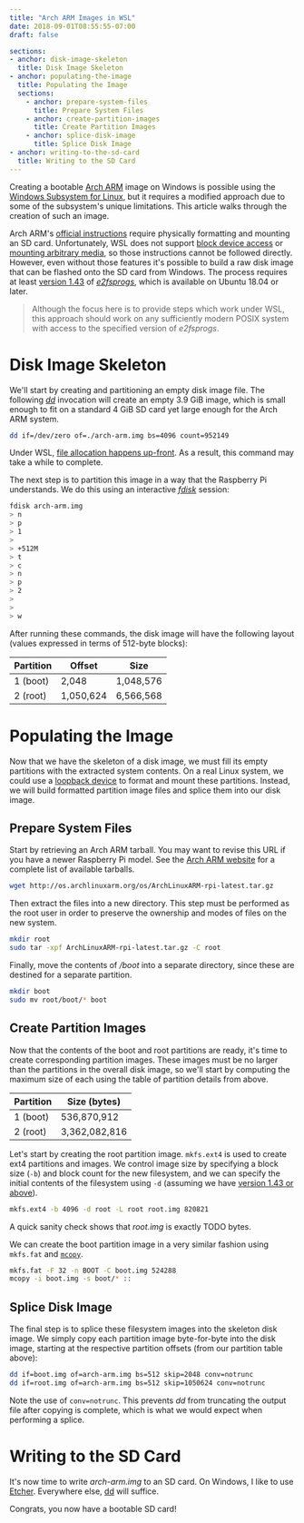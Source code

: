 ```yaml
---
title: "Arch ARM Images in WSL"
date: 2018-09-01T08:55:55-07:00
draft: false

sections:
- anchor: disk-image-skeleton
  title: Disk Image Skeleton
- anchor: populating-the-image
  title: Populating the Image
  sections:
    - anchor: prepare-system-files
      title: Prepare System Files
    - anchor: create-partition-images
      title: Create Partition Images
    - anchor: splice-disk-image
      title: Splice Disk Image
- anchor: writing-to-the-sd-card
  title: Writing to the SD Card
---
```


Creating a bootable [Arch ARM][arch-arm] image on Windows is possible using the
[Windows Subsystem for Linux][wsl], but it requires a modified approach due to some of the
subsystem's unique limitations. This article walks through the creation of such an image.
<!--more-->

Arch ARM's [official instructions][arch-arm-install] require physically formatting and mounting an
SD card. Unfortunately, WSL does not support [block device access][wsl-no-block] or
[mounting arbitrary media][wsl-no-mount], so those instructions cannot be followed directly.
However, even without those features it's possible to build a raw disk image that can be flashed
onto the SD card from Windows. The process requires at least [version 1.43][e2p-1.43] of
[_e2fsprogs_][e2p], which is available on Ubuntu 18.04 or later.

> Although the focus here is to provide steps which work under WSL, this approach should work on any
> sufficiently modern POSIX system with access to the specified version of _e2fsprogs_.

[arch-arm]: https://archlinuxarm.org/
[arch-arm-install]: https://archlinuxarm.org/platforms/armv6/raspberry-pi
[wsl]: https://docs.microsoft.com/en-us/windows/wsl/about
[wsl-no-mount]: https://github.com/Microsoft/WSL/issues/131
[wsl-no-block]: https://github.com/Microsoft/WSL/issues/689
[e2p]: http://e2fsprogs.sourceforge.net/
[e2p-1.43]: http://e2fsprogs.sourceforge.net/e2fsprogs-release.html#1.43

# Disk Image Skeleton

We'll start by creating and partitioning an empty disk image file. The following [_dd_][dd]
invocation will create an empty 3.9 GiB image, which is small enough to fit on a standard 4 GiB SD
card yet large enough for the Arch ARM system.

```bash
dd if=/dev/zero of=./arch-arm.img bs=4096 count=952149
```

Under WSL, [file allocation happens up-front][wsl-file-alloc]. As a result, this command may take a
while to complete.

The next step is to partition this image in a way that the Raspberry Pi understands. We do this
using an interactive [_fdisk_][fdisk] session:

```bash
fdisk arch-arm.img
> n
> p
> 1
>
> +512M
> t
> c
> n
> p
> 2
>
>
> w
```

After running these commands, the disk image will have the following layout (values expressed in
terms of 512-byte blocks):

Partition | Offset    | Size
----------|-----------|----------
1 (boot)  | 2,048     | 1,048,576
2 (root)  | 1,050,624 | 6,566,568

[dd]: https://wiki.archlinux.org/index.php/Dd
[fdisk]: https://linux.die.net/man/8/fdisk
[wsl-file-alloc]: https://github.com/Microsoft/WSL/issues/2626

# Populating the Image

Now that we have the skeleton of a disk image, we must fill its empty partitions with the extracted
system contents. On a real Linux system, we could use a [loopback device][loopback] to format and
mount these partitions. Instead, we will build formatted partition image files and splice them into
our disk image.

[loopback]: https://linux.die.net/man/8/losetup

## Prepare System Files

Start by retrieving an Arch ARM tarball. You may want to revise this URL if you have a newer
Raspberry Pi model. See the [Arch ARM website][arch-arm] for a complete list of available tarballs.

```bash
wget http://os.archlinuxarm.org/os/ArchLinuxARM-rpi-latest.tar.gz
```

Then extract the files into a new directory. This step must be performed as the root user in order
to preserve the ownership and modes of files on the new system.

```bash
mkdir root
sudo tar -xpf ArchLinuxARM-rpi-latest.tar.gz -C root
```

Finally, move the contents of _/boot_ into a separate directory, since these are destined for a
separate partition.

```bash
mkdir boot
sudo mv root/boot/* boot
```

## Create Partition Images

Now that the contents of the boot and root partitions are ready, it's time to create corresponding
partition images. These images must be no larger than the partitions in the overall disk image,
so we'll start by computing the maximum size of each using the table of partition details from
above.

Partition | Size (bytes)
----------|--------------
1 (boot)  | 536,870,912
2 (root)  | 3,362,082,816

Let's start by creating the root partition image. `mkfs.ext4` is used to create ext4 partitions and
images. We control image size by specifying a block size (`-b`) and block count for the new
filesystem, and we can specify the initial contents of the filesystem using `-d` (assuming we have
[version 1.43 or above][e2p-1.43]).

```bash
mkfs.ext4 -b 4096 -d root -L root root.img 820821
```

A quick sanity check shows that _root.img_ is exactly TODO bytes.

We can create the boot partition image in a very similar fashion using `mkfs.fat` and
[`mcopy`][mcopy].

```bash
mkfs.fat -F 32 -n BOOT -C boot.img 524288
mcopy -i boot.img -s boot/* ::
```

[mcopy]: https://www.gnu.org/software/mtools/manual/mtools.html#mcopy

## Splice Disk Image

The final step is to splice these filesystem images into the skeleton disk image. We simply copy
each partition image byte-for-byte into the disk image, starting at the respective partition
offsets (from our partition table above):

```bash
dd if=boot.img of=arch-arm.img bs=512 skip=2048 conv=notrunc
dd if=root.img of=arch-arm.img bs=512 skip=1050624 conv=notrunc
```

Note the use of `conv=notrunc`. This prevents _dd_ from truncating the output file after copying is
complete, which is what we would expect when performing a splice.

# Writing to the SD Card

It's now time to write _arch-arm.img_ to an SD card. On Windows, I like to use [Etcher][etcher].
Everywhere else, [dd][dd] will suffice.

Congrats, you now have a bootable SD card!

[etcher]: https://etcher.io/
